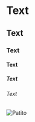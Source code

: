 # Text
## Text
### Text
#### Text
##### Text
###### Text
![Patito](https://repository-images.githubusercontent.com/308121740/1b432800-19f5-11eb-97df-d2df57953faf)
